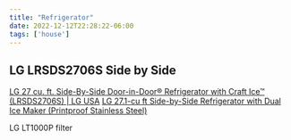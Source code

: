 ```yaml
---
title: "Refrigerator"
date: 2022-12-12T22:28:22-06:00
tags: ['house']
---
```

## LG LRSDS2706S Side by Side
[LG 27 cu. ft. Side-By-Side Door-in-Door® Refrigerator with Craft Ice™ (LRSDS2706S) | LG USA](https://www.lg.com/us/refrigerators/lg-lrsds2706s-side-by-side-refrigerator)
[LG 27.1-cu ft Side-by-Side Refrigerator with Dual Ice Maker (Printproof Stainless Steel)](https://www.lowes.com/pd/LG-Side-by-Side-Ref-LRSDS2706S/5001920961)

LG LT1000P filter
